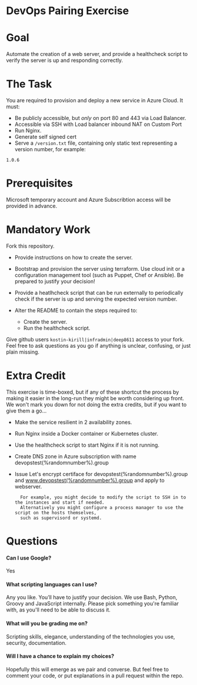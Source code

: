 DevOps Pairing Exercise
=======================

# Goal

Automate the creation of a web server, and provide a healthcheck script to verify the server is up and responding correctly.

# The Task

You are required to provision and deploy a new service in Azure Cloud. It must:

* Be publicly accessible, but *only* on port 80 and 443 via Load Balancer.
* Accessible via SSH with Load balancer inbound NAT on Custom Port
* Run Nginx.
* Generate self signed cert
* Serve a `/version.txt` file, containing only static text representing a version number, for example:

```
1.0.6
```

# Prerequisites

Microsoft temporary account and Azure Subscribtion access will be provided in advance.

# Mandatory Work

Fork this repository.

* Provide instructions on how to create the server.

* Bootstrap and provision the server using terraform. Use cloud init or a configuration management tool (such as Puppet, Chef or Ansible). Be prepared to justify your decision!

* Provide a heatlhcheck script that can be run externally to periodically check if the server is up and serving the expected version number.

* Alter the README to contain the steps required to:
  * Create the server.
  * Run the healthcheck script.

Give github users `kostin-kirill|infradmin|deep8611` access to your fork.
Feel free to ask questions as you go if anything is unclear, confusing, or just plain missing.

# Extra Credit

This exercise is time-boxed, but if any of these shortcut the process by making it easier in the long-run they might be worth considering up front. We won't mark you down for not doing the extra credits, but if you want to give them a go...

* Make the service resilient in 2 availability zones.
* Run Nginx inside a Docker container or Kubernetes cluster.
* Use the healthcheck script to start Nginx if it is not running.
* Create DNS zone in Azure subscription with name devopstest(%randomnumber%).group
* Issue Let's encrypt certiface for devopstest(%randomnumber%).group and www.devopstest(%randomnumber%).group and apply to webserver. 

        For example, you might decide to modify the script to SSH in to the instances and start if needed.
        Alternatively you might configure a process manager to use the script on the hosts themselves,
        such as supervisord or systemd.

# Questions

#### Can I use Google?

Yes

#### What scripting languages can I use?

Any you like. You’ll have to justify your decision. We use Bash, Python, Groovy and JavaScript internally. Please pick something you're familiar with, as you'll need to be able to discuss it.

#### What will you be grading me on?

Scripting skills, elegance, understanding of the technologies you use, security, documentation.

#### Will I have a chance to explain my choices?

Hopefully this will emerge as we pair and converse.
But feel free to comment your code, or put explanations in a pull request within the repo.
